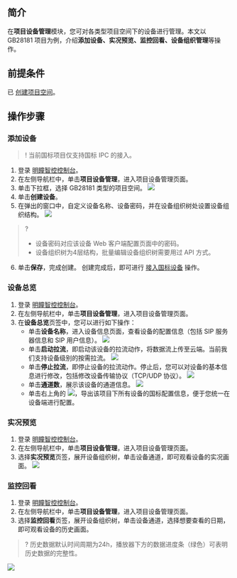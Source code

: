## 简介

在**项目设备管理**模块，您可对各类型项目空间下的设备进行管理。本文以 GB28181 项目为例，介绍**添加设备、实况预览、监控回看、设备组织管理**等操作。

## 前提条件

已 [创建项目空间](https://cloud.tencent.com/document/product/1344/69833)。

## 操作步骤

### 添加设备

>! 当前国标项目仅支持国标 IPC 的接入。
>

1. 登录 [明瞳智控控制台](https://console.cloud.tencent.com/iss)。
2. 在左侧导航栏中，单击**项目设备管理**，进入项目设备管理页面。
3. 单击下拉框，选择 GB28181 类型的项目空间。
![](https://qcloudimg.tencent-cloud.cn/raw/09f4421a80aab641dc93d7123f4d4b1b.png)
4. 单击**创建设备**。
5. 在弹出的窗口中，自定义设备名称、设备密码，并在设备组织树处设置设备组织结构。
![](https://qcloudimg.tencent-cloud.cn/raw/411d15224c8956540b6857f108dc1b84.png)
>?
> - 设备密码对应该设备 Web 客户端配置页面中的密码。
> - 设备组织树为4层结构，批量编辑设备组织树需要用过 API 方式。
> 
6. 单击**保存**，完成创建。
创建完成后，即可进行 [接入国标设备](https://cloud.tencent.com/document/product/1344/70084) 操作。


### 设备总览

1. 登录 [明瞳智控控制台](https://console.cloud.tencent.com/iss)。
2. 在左侧导航栏中，单击**项目设备管理**，进入项目设备管理页面。
3. 在**设备总览**页签中，您可以进行如下操作：
   - 单击**设备名称**，进入设备信息页面，查看设备的配置信息（包括 SIP 服务器信息和 SIP 用户信息）。
   ![](https://qcloudimg.tencent-cloud.cn/raw/42ef75dbd26e5a1f86c1c9d31501487f.png)
   - 单击**启动拉流**，即启动该设备的拉流动作，将数据流上传至云端。当前我们支持设备级别的按需拉流。
   ![](https://qcloudimg.tencent-cloud.cn/raw/e80fc3ad26598f465efb6aaf4050de08.png)
   - 单击**停止拉流**，即停止设备的拉流动作。停止后，您可以对设备的基本信息进行修改，包括修改设备传输协议（TCP/UDP 协议）。
   ![](https://qcloudimg.tencent-cloud.cn/raw/7c15a05cbc7561f8bfafbc97f9ec81aa.png)
   - 单击**通道数**，展示该设备的通道信息。
   ![](https://qcloudimg.tencent-cloud.cn/raw/8be5c99cbf2b46da5578115b0dd14fc8.png)
	- 单击右上角的 ![](https://qcloudimg.tencent-cloud.cn/raw/4467b9d24fd25f6d80bd96f7c3230ed8.png)，导出该项目下所有设备的国标配置信息，便于您统一在设备端进行配置。


### 实况预览

1. 登录 [明瞳智控控制台](https://console.cloud.tencent.com/iss)。
2. 在左侧导航栏中，单击**项目设备管理**，进入项目设备管理页面。
3. 选择**实况预览**页签，展开设备组织树，单击设备通道，即可观看设备的实况画面。
![](https://qcloudimg.tencent-cloud.cn/raw/36efc3a355f350a838a07c8f30029ff7.png)


### 监控回看

1. 登录 [明瞳智控控制台](https://console.cloud.tencent.com/iss)。
2. 在左侧导航栏中，单击**项目设备管理**，进入项目设备管理页面。
3. 选择**监控回看**页签，展开设备组织树，单击设备通道，选择想要查看的日期，即可观看设备的历史画面。
>? 历史数据默认时间周期为24h，播放器下方的数据进度条（绿色）可表明历史数据的完整性。
>
![](https://qcloudimg.tencent-cloud.cn/raw/31d03ad02d6e491285ddb5bb2cc625c6.png)






